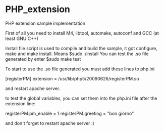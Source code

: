 PHP_extension
=============

PHP extension sample implementation 

First of all you need to install M4, libtool, automake, autoconf and GCC (at least GNU C++)

Install file script is used to compile and build the sample, it got configure, make and make install. Means $sudo ./install
You can test the .so file generated by enter $sudo make test 

To start to use the .so file generated you must add these lines to php.ini

[registerPM]
extension = /usr/lib/php5/20090626/registerPM.so

and restart apache server.

to test the global variables, you can set them into the php.ini file after the extension line:

registerPM.pm_enable = 1
registerPM.greeting = "bon giorno"

and don't forget to restart apache server :)
